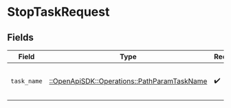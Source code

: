 # StopTaskRequest


## Fields

| Field                                                                                       | Type                                                                                        | Required                                                                                    | Description                                                                                 |
| ------------------------------------------------------------------------------------------- | ------------------------------------------------------------------------------------------- | ------------------------------------------------------------------------------------------- | ------------------------------------------------------------------------------------------- |
| `task_name`                                                                                 | [::OpenApiSDK::Operations::PathParamTaskName](../../models/operations/pathparamtaskname.md) | :heavy_check_mark:                                                                          | The name of the task to be started.                                                         |